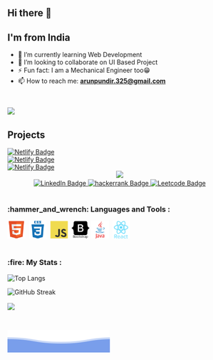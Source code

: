 ## Hi there 👋

<!--
**Arunsinghpundir/Arunsinghpundir** is a ✨ _special_ ✨ repository because its `README.md` (this file) appears on your GitHub profile.

Here are some ideas to get you started:

- 🔭 I’m currently working on ... 
- 🤔 I’m looking for help with ...
- 😄 Pronouns: ...
- 💬 Ask me about ... -->
## I'm from India
- 🌱 I’m currently learning Web Development
- 👯 I’m looking to collaborate on UI Based Project
- ⚡ Fun fact: I am a Mechanical Engineer too😁
- 📫 How to reach me: **arunpundir.325@gmail.com**
  
<br/>

![](https://komarev.com/ghpvc/?username=Arunsinghpundir&style=flat-square&label=Profile+Views+🤞)

## Projects
<div >
<a href="https://numeric-conversion.netlify.app/" >
    <img src="https://img.shields.io/badge/Numeric Converter-white?style=for-the-badge&logo=netlify&logoColor=blue" alt="Netlify Badge"/>
  </a> 
  <div>
<a href="https://fab-quotes.netlify.app/" >
    <img src="https://img.shields.io/badge/Fab Quotes-white?style=for-the-badge&logo=netlify&logoColor=blue" alt="Netlify Badge"/>
  </a> 
</div>
    <a href="https://arunsinghpundir.github.io/Basic-Calculator/" >
    <img src="https://img.shields.io/badge/Calculator-white?style=for-the-badge&logo=Github&logoColor=blue" alt="Netlify Badge"/>
  </a> 
  <div>
</div>
<div id="header" align="center">
  <img src="https://media.giphy.com/media/M9gbBd9nbDrOTu1Mqx/giphy.gif" width="100"/>
</div>
<div id="badges" align="center">
  <a href="https://www.linkedin.com/in/arunsinghpundir325">
    <img src="https://img.shields.io/badge/LinkedIn-blue?style=for-the-badge&logo=linkedin&logoColor=white" alt="LinkedIn Badge"/>
  </a>
   <a href="https://www.hackerrank.com/arunsinghpundir1">
    <img src="https://img.shields.io/badge/hackerrank-darkgreen?style=for-the-badge&logo=hackerrank&logoColor=white" alt="hackerrank Badge"/>
  </a> 
  <a href="https://leetcode.com/arunsinghpundir">
    <img src="https://img.shields.io/badge/Leetcode-yellow?style=for-the-badge&logo=Leetcode&logoColor=white" alt="Leetcode Badge"/>
  </a> 
<!--   <img src="https://komarev.com/ghpvc/?username=Arunsinghpundir&style=flat-square&color=blue" alt=""/> -->
</div>

<br/>

  <h3>:hammer_and_wrench: Languages and Tools :</h3>
  <div>
<img src="https://github.com/devicons/devicon/blob/master/icons/html5/html5-original.svg" title="HTML5" alt="HTML" width="40" height="40"/>&nbsp;
<img src="https://github.com/devicons/devicon/blob/master/icons/css3/css3-plain-wordmark.svg"  title="CSS3" alt="CSS" width="40" height="40"/>&nbsp;
<img src="https://github.com/devicons/devicon/blob/master/icons/javascript/javascript-original.svg" title="JavaScript" alt="JavaScript" width="40"height="40"/>&nbsp;
<img src="https://raw.githubusercontent.com/devicons/devicon/master/icons/bootstrap/bootstrap-plain-wordmark.svg" alt="bootstrap" width="40" height="40"/>
<img src="https://github.com/devicons/devicon/blob/master/icons/java/java-original-wordmark.svg" title="Java" alt="Java" width="40" height="40"/>&nbsp;
<img src="https://github.com/devicons/devicon/blob/master/icons/react/react-original-wordmark.svg" title="React" alt="React" width="40" height="40"/>&nbsp;
  
  </div>
  <br/>
<!--   <img src="https://github.com/devicons/devicon/blob/master/icons/spring/spring-original-wordmark.svg" title="Spring" alt="Spring" width="40" height="40"/>&nbsp; -->
<!--   <img src="https://github.com/devicons/devicon/blob/master/icons/materialui/materialui-original.svg" title="Material UI" alt="Material UI" width="40" height="40"/>&nbsp; -->
<!--   <img src="https://github.com/devicons/devicon/blob/master/icons/flutter/flutter-original.svg" title="Flutter" alt="Flutter" width="40" height="40"/>&nbsp; -->
<!--   <img src="https://github.com/devicons/devicon/blob/master/icons/redux/redux-original.svg" title="Redux" alt="Redux " width="40" height="40"/>&nbsp; -->
<!--   <img src="https://github.com/devicons/devicon/blob/master/icons/git/git-original-wordmark.svg" title="Git" **alt="Git" width="40" height="40"/> -->
  
<!--   <img src="https://github.com/devicons/devicon/blob/master/icons/firebase/firebase-plain-wordmark.svg" title="Firebase" alt="Firebase" width="40" height="40"/>&nbsp; -->
<!--   <img src="https://github.com/devicons/devicon/blob/master/icons/gatsby/gatsby-original.svg" title="Gatsby"  alt="Gatsby" width="40" height="40"/>&nbsp; -->
<!--   <img src="https://github.com/devicons/devicon/blob/master/icons/mysql/mysql-original-wordmark.svg" title="MySQL"  alt="MySQL" width="40" height="40"/>&nbsp; -->
<!--   <img src="https://github.com/devicons/devicon/blob/master/icons/nodejs/nodejs-original-wordmark.svg" title="NodeJS" alt="NodeJS" width="40" height="40"/>&nbsp; -->
<!--   <img src="https://github.com/devicons/devicon/blob/master/icons/amazonwebservices/amazonwebservices-plain-wordmark.svg" title="AWS" alt="AWS" width="40" height="40"/>&nbsp; -->
  

<h3>:fire: My Stats :</h3>

 ![Top Langs](https://github-readme-stats.vercel.app/api/top-langs/?username=Arunsinghpundir&layout=compact&theme=vision-friendly-dark)
  
![GitHub Streak](http://github-readme-streak-stats.herokuapp.com?user=Arunsinghpundir&theme=dark&hide_border=true&currStreakLabel=DDDDDD)
<!-- <img src="https://github-readme-stats.vercel.app/api?username=Arunsinghpundir&show_icons=true&locale=en" alt="ArunSinghPundir" /> -->

<p>
<a href="https://github.com/Arunsinghpundir"><span>
<img align="center" src="https://github-profile-summary-cards.vercel.app/api/cards/profile-details?username=Arunsinghpundir&theme=dracula" />
</span></a> </p>
 <!-- GitHub Cup's   -->
 <p ><img src="https://github-profile-trophy.vercel.app/?username=arunsinghpundir&theme=vue" alt=""/> </p>
  
![](https://github.com/amandewatnitrr/amandewatnitrr/blob/main/imgs/bottom_header.svg)
